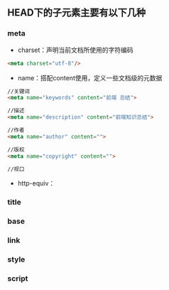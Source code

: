## HEAD下的子元素主要有以下几种

### meta

* charset：声明当前文档所使用的字符编码

```markdown
<meta charset="utf-8"/>
```

* name：搭配content使用，定义一些文档级的元数据

```markdown
//关键词
<meta name="keywords" content="前端 总结">

//描述
<meta name="description" content="前端知识总结">

//作者
<meta name="author" content="">

//版权
<meta name="copyright" content="">

//视口
```

* http-equiv：

### title

### base

### link

### style

### script



